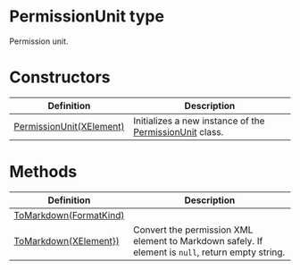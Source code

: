 <a name='T-Vsxmd-Units-PermissionUnit'></a>
# PermissionUnit type

Permission unit.

# Constructors

| Definition | Description |
|-|-|
| [PermissionUnit(XElement)](/Vsxmd.Units.PermissionUnit.md/#M-Vsxmd-Units-PermissionUnit-#ctor-System-Xml-Linq-XElement-) | Initializes a new instance of the [PermissionUnit](/Vsxmd.Units.PermissionUnit.md/#T-Vsxmd-Units-PermissionUnit) class. |

# Methods

| Definition | Description |
|-|-|
| [ToMarkdown(FormatKind)](/Vsxmd.Units.PermissionUnit.md/#M-Vsxmd-Units-PermissionUnit-ToMarkdown-Vsxmd-Units-FormatKind-) |  |
| [ToMarkdown(XElement})](/Vsxmd.Units.PermissionUnit.md/#M-Vsxmd-Units-PermissionUnit-ToMarkdown-System-Collections-Generic-IEnumerable{System-Xml-Linq-XElement}-) | Convert the permission XML element to Markdown safely. If element is `null`, return empty string. |
